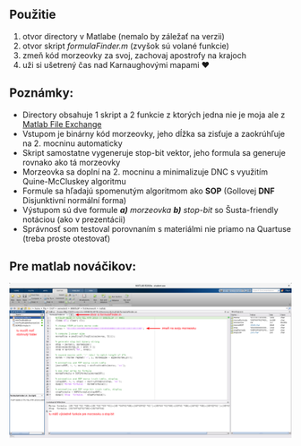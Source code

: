 ## Použitie
1. otvor directory v Matlabe (nemalo by záležať na verzii)
2. otvor skript *formulaFinder.m* (zvyšok sú volané funkcie)
3. zmeň kód morzeovky za svoj, zachovaj apostrofy na krajoch
4. uži si ušetrený čas nad Karnaughovými mapami :heart:

## Poznámky:
- Directory obsahuje 1 skript a 2 funkcie z ktorých jedna nie je moja ale z [Matlab File Exchange](https://www.mathworks.com/matlabcentral/fileexchange/37118-mintruthtable-tt-flags)
- Vstupom je binárny kód morzeovky, jeho dĺžka sa zisťuje a zaokrúhľuje na 2. mocninu automaticky
- Skript samostatne vygeneruje stop-bit vektor, jeho formula sa generuje rovnako ako tá morzeovky
- Morzeovka sa doplní na 2. mocninu a minimalizuje DNC s využitím Quine-McCluskey algoritmu
- Formule sa hľadajú spomenutým algoritmom ako **SOP** (Gollovej **DNF** Disjunktivní normální forma)
- Výstupom sú dve formule ***a)** morzeovka **b)** stop-bit* so Šusta-friendly notáciou (ako v prezentácii)
- Správnosť som testoval porovnaním s materiálmi nie priamo na Quartuse (treba proste otestovať)

## Pre matlab nováčikov:
![matlab help](https://github.com/gaibinus/CTU-FEL-B0B35LSP-HW01matlab/blob/master/matlabHowTo.png)
